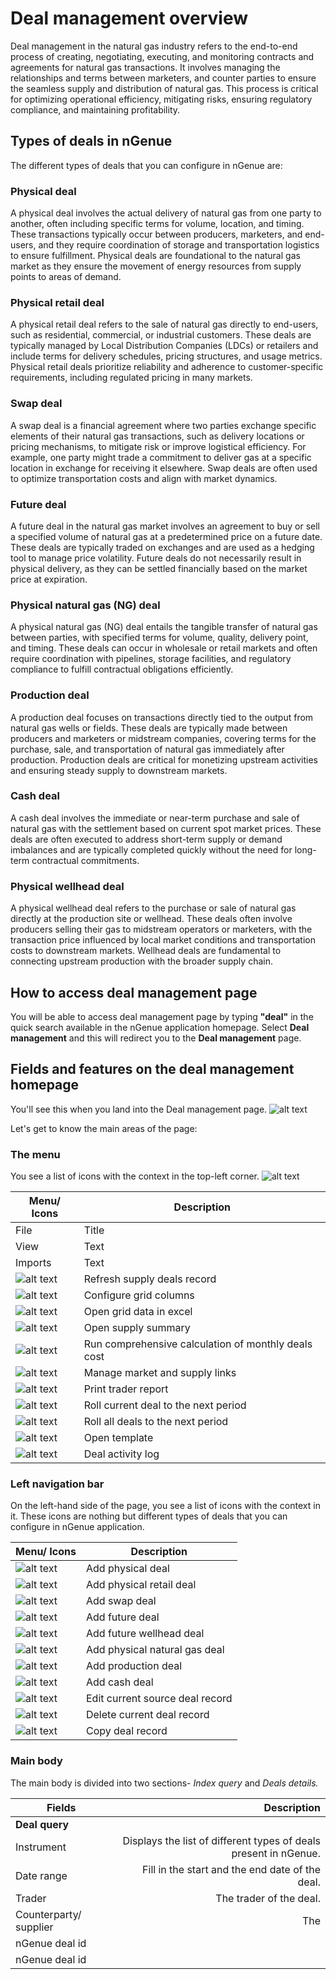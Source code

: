 # Deal management overview

Deal management in the natural gas industry refers to the end-to-end process of creating, negotiating, executing, and monitoring contracts and agreements for natural gas transactions. It involves managing the relationships and terms between marketers, and counter parties to ensure the seamless supply and distribution of natural gas. This process is critical for optimizing operational efficiency, mitigating risks, ensuring regulatory compliance, and maintaining profitability.

## Types of deals in nGenue

The different types of deals that you can configure in nGenue are:

### Physical deal

A physical deal involves the actual delivery of natural gas from one party to another, often including specific terms for volume, location, and timing. These transactions typically occur between producers, marketers, and end-users, and they require coordination of storage and transportation logistics to ensure fulfillment. Physical deals are foundational to the natural gas market as they ensure the movement of energy resources from supply points to areas of demand.

### Physical retail deal

A physical retail deal refers to the sale of natural gas directly to end-users, such as residential, commercial, or industrial customers. These deals are typically managed by Local Distribution Companies (LDCs) or retailers and include terms for delivery schedules, pricing structures, and usage metrics. Physical retail deals prioritize reliability and adherence to customer-specific requirements, including regulated pricing in many markets.

### Swap deal

A swap deal is a financial agreement where two parties exchange specific elements of their natural gas transactions, such as delivery locations or pricing mechanisms, to mitigate risk or improve logistical efficiency. For example, one party might trade a commitment to deliver gas at a specific location in exchange for receiving it elsewhere. Swap deals are often used to optimize transportation costs and align with market dynamics.

### Future deal

A future deal in the natural gas market involves an agreement to buy or sell a specified volume of natural gas at a predetermined price on a future date. These deals are typically traded on exchanges and are used as a hedging tool to manage price volatility. Future deals do not necessarily result in physical delivery, as they can be settled financially based on the market price at expiration.

### Physical natural gas (NG) deal

A physical natural gas (NG) deal entails the tangible transfer of natural gas between parties, with specified terms for volume, quality, delivery point, and timing. These deals can occur in wholesale or retail markets and often require coordination with pipelines, storage facilities, and regulatory compliance to fulfill contractual obligations efficiently.

### Production deal

A production deal focuses on transactions directly tied to the output from natural gas wells or fields. These deals are typically made between producers and marketers or midstream companies, covering terms for the purchase, sale, and transportation of natural gas immediately after production. Production deals are critical for monetizing upstream activities and ensuring steady supply to downstream markets.

### Cash deal

A cash deal involves the immediate or near-term purchase and sale of natural gas with the settlement based on current spot market prices. These deals are often executed to address short-term supply or demand imbalances and are typically completed quickly without the need for long-term contractual commitments.

### Physical wellhead deal

A physical wellhead deal refers to the purchase or sale of natural gas directly at the production site or wellhead. These deals often involve producers selling their gas to midstream operators or marketers, with the transaction price influenced by local market conditions and transportation costs to downstream markets. Wellhead deals are fundamental to connecting upstream production with the broader supply chain.

## How to access deal management page

You will be able to access deal management page by typing **"deal"** in the quick search available in the nGenue application homepage. Select **Deal management** and this will redirect you to the **Deal management** page.

## Fields and features on the deal management homepage

You'll see this when you land into the Deal management page.
![alt text](./images/deal_management_1.png)

Let's get to know the main areas of the page:

### The menu

You see a list of icons with the context in the top-left corner.
![alt text](./images/deal_management_2.png)

| Menu/ Icons | Description |
| ----------- | ----------- |
| File | Title |
| View | Text |
| Imports | Text |
| ![alt text](./images/icons/icon_1.png) | Refresh supply deals record |
| ![alt text](./images/icons/icon_2.png) | Configure grid columns |
| ![alt text](./images/icons/icon_3.png) | Open grid data in excel |
| ![alt text](./images/icons/icon_4.png) | Open supply summary |
| ![alt text](./images/icons/icon_5.png) | Run comprehensive calculation of monthly deals cost |
| ![alt text](./images/icons/icon_6.png) | Manage market and supply links |
| ![alt text](./images/icons/icon_7.png) | Print trader report |
| ![alt text](./images/icons/icon_8.png) | Roll current deal to the next period |
| ![alt text](./images/icons/icon_9.png) | Roll all deals to the next period |
| ![alt text](./images/icons/icon_10.png) | Open template |
| ![alt text](./images/icons/icon_11.png) | Deal activity log |

### Left navigation bar

On the left-hand side of the page, you see a list of icons with the context in it. These icons are nothing but different types of deals that you can configure in nGenue application.

| Menu/ Icons | Description |
| ----------- | ----------- |
| ![alt text](./images/icons/icon_12.png) | Add physical deal |
| ![alt text](./images/icons/icon_13.png) | Add physical retail deal |
| ![alt text](./images/icons/icon_14.png) | Add swap deal |
| ![alt text](./images/icons/icon_15.png) | Add future deal |
| ![alt text](./images/icons/icon_16.png) | Add future wellhead deal |
| ![alt text](./images/icons/icon_17.png) | Add physical natural gas deal |
| ![alt text](./images/icons/icon_18.png) | Add production deal |
| ![alt text](./images/icons/icon_19.png) | Add cash deal |
| ![alt text](./images/icons/icon_20.png) | Edit current source deal record |
| ![alt text](./images/icons/icon_21.png) | Delete current deal record |
| ![alt text](./images/icons/icon_22.png) | Copy deal record |

### Main body

The main body is divided into two sections- *Index query* and *Deals details.* 

| Fields       | Description |
| ------------ | ------: |
| **Deal query**   |         |
| Instrument   | Displays the list of different types of deals present in nGenue. |
| Date range   | Fill in the start and the end date of the deal. |
| Trader       | The trader of the deal. |
| Counterparty/ supplier | The  |
| nGenue deal id       |  |
| nGenue deal id       |  |



